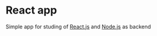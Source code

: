 # React app
Simple app for studing of [React.js](https://github.com/facebook/react/) and [Node.js](https://nodejs.org/en/) as backend
